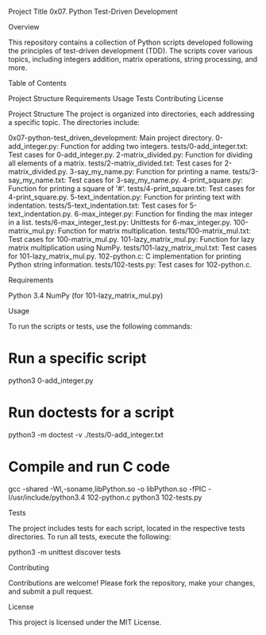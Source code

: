 Project Title
0x07. Python Test-Driven Development

Overview

This repository contains a collection of Python scripts developed following the principles of test-driven development (TDD). The scripts cover various topics, including integers addition, matrix operations, string processing, and more.



Table of Contents

Project Structure
Requirements
Usage
Tests
Contributing
License



Project Structure
The project is organized into directories, each addressing a specific topic. The directories include:

0x07-python-test_driven_development: Main project directory.
0-add_integer.py: Function for adding two integers.
tests/0-add_integer.txt: Test cases for 0-add_integer.py.
2-matrix_divided.py: Function for dividing all elements of a matrix.
tests/2-matrix_divided.txt: Test cases for 2-matrix_divided.py.
3-say_my_name.py: Function for printing a name.
tests/3-say_my_name.txt: Test cases for 3-say_my_name.py.
4-print_square.py: Function for printing a square of '#'.
tests/4-print_square.txt: Test cases for 4-print_square.py.
5-text_indentation.py: Function for printing text with indentation.
tests/5-text_indentation.txt: Test cases for 5-text_indentation.py.
6-max_integer.py: Function for finding the max integer in a list.
tests/6-max_integer_test.py: Unittests for 6-max_integer.py.
100-matrix_mul.py: Function for matrix multiplication.
tests/100-matrix_mul.txt: Test cases for 100-matrix_mul.py.
101-lazy_matrix_mul.py: Function for lazy matrix multiplication using NumPy.
tests/101-lazy_matrix_mul.txt: Test cases for 101-lazy_matrix_mul.py.
102-python.c: C implementation for printing Python string information.
tests/102-tests.py: Test cases for 102-python.c.



Requirements

Python 3.4
NumPy (for 101-lazy_matrix_mul.py)



Usage

To run the scripts or tests, use the following commands:
# Run a specific script
python3 0-add_integer.py

# Run doctests for a script
python3 -m doctest -v ./tests/0-add_integer.txt

# Compile and run C code
gcc -shared -Wl,-soname,libPython.so -o libPython.so -fPIC -I/usr/include/python3.4 102-python.c
python3 102-tests.py



Tests

The project includes tests for each script, located in the respective tests directories. To run all tests, execute the following:

python3 -m unittest discover tests



Contributing

Contributions are welcome! Please fork the repository, make your changes, and submit a pull request.



License

This project is licensed under the MIT License.